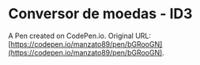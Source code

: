 # Conversor de moedas - ID3

A Pen created on CodePen.io. Original URL: [https://codepen.io/manzato89/pen/bGRooGN](https://codepen.io/manzato89/pen/bGRooGN).


